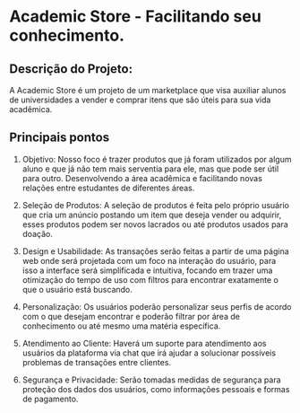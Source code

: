 # Academic Store - Facilitando seu conhecimento.

## Descrição do Projeto:
A Academic Store é um projeto de um marketplace que visa auxiliar alunos de universidades a vender e comprar itens que são úteis para sua vida acadêmica. 

## Principais pontos

1. Objetivo:
Nosso foco é trazer produtos que já foram utilizados por algum aluno e que já não tem mais serventia para ele, mas que pode ser útil para outro. Desenvolvendo a área acadêmica e facilitando novas relações entre estudantes de diferentes áreas.

2. Seleção de Produtos:
	A seleção de produtos é feita pelo próprio usuário que cria um anúncio postando um item que deseja vender ou adquirir, esses produtos podem ser novos lacrados ou até produtos usados para doação.

3. Design e Usabilidade:
	As transações serão feitas a partir de uma página web onde será projetada com um foco na interação do usuário, para isso a interface será simplificada e intuitiva, focando em trazer uma otimização do tempo de uso com filtros para encontrar exatamente o que o usuário está buscando.

4. Personalização:
	Os usuários poderão personalizar seus perfis de acordo com o que desejam encontrar e poderão filtrar por área de conhecimento ou até mesmo uma matéria específica.

5. Atendimento ao Cliente:
	Haverá um suporte para atendimento aos usuários da plataforma via chat que irá ajudar a solucionar possíveis problemas de transações entre clientes.


6. Segurança e Privacidade: 
	Serão tomadas medidas de segurança para proteção dos dados dos usuários, como informações pessoais e formas de pagamento.
